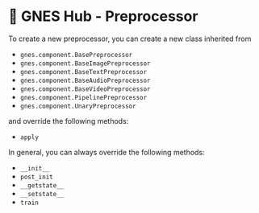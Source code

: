 # 🚢 GNES Hub - Preprocessor

To create a new preprocessor, you can create a new class inherited from 
 
- `gnes.component.BasePreprocessor`
- `gnes.component.BaseImagePreprocessor`
- `gnes.component.BaseTextPreprocessor`
- `gnes.component.BaseAudioPreprocessor`
- `gnes.component.BaseVideoPreprocessor`
- `gnes.component.PipelinePreprocessor`
- `gnes.component.UnaryPreprocessor`


and override the following methods:

- `apply`

In general, you can always override the following methods:

- `__init__`
- `post_init`
- `__getstate__`
- `__setstate__`
- `train`